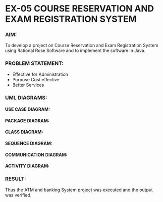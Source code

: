 # EX-05 COURSE RESERVATION AND EXAM REGISTRATION SYSTEM
### AIM:
To develop a project on Course Reservation and Exam Registration System using Rational Rose Software and to implement the software in Java.
### PROBLEM STATEMENT:
- Effective for Administration
- Purpose Cost effective
- Better Services
### UML DIAGRAMS:
#### USE CASE DIAGRAM:
<div align="center">


</div>

#### PACKAGE DIAGRAM:
<div align="center">


</div>

#### CLASS DIAGRAM:
<div align="center">


</div>

#### SEQUENCE DIAGRAM:
<div align="center">


</div>

#### COMMUNICATION DIAGRAM:
<div align="center">


</div>

#### ACTIVITY DIAGRAM:
<div align="center">


</div>

### RESULT:
Thus the ATM and banking System project was executed and the output was verified.
